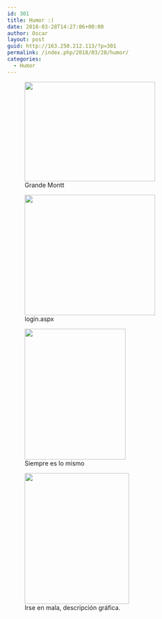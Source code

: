 ```yaml
---
id: 301
title: Humor :)
date: 2018-03-28T14:27:06+00:00
author: Oscar
layout: post
guid: http://163.250.212.113/?p=301
permalink: /index.php/2018/03/28/humor/
categories:
  - Humor
---
```

<div id='gallery-10' class='gallery galleryid-301 gallery-columns-2 gallery-size-medium'>
  <figure class='gallery-item'> 
  
  <div class='gallery-icon landscape'>
    <a href='https://www.oscarhenriquezg.net/images/2018/03/ctrl-z.jpg'><img width="300" height="228" src="https://www.oscarhenriquezg.net/images/2018/03/ctrl-z-300x228.jpg" class="attachment-medium size-medium" alt="" aria-describedby="gallery-10-297" srcset="https://www.oscarhenriquezg.net/images/2018/03/ctrl-z-300x228.jpg 300w, https://www.oscarhenriquezg.net/images/2018/03/ctrl-z.jpg 598w" sizes="(max-width: 300px) 100vw, 300px" /></a>
  </div><figcaption class='wp-caption-text gallery-caption' id='gallery-10-297'> Grande Montt </figcaption></figure><figure class='gallery-item'> 
  
  <div class='gallery-icon landscape'>
    <a href='https://www.oscarhenriquezg.net/images/2018/03/weakest-link-road.jpg'><img width="300" height="276" src="https://www.oscarhenriquezg.net/images/2018/03/weakest-link-road-300x276.jpg" class="attachment-medium size-medium" alt="" aria-describedby="gallery-10-299" srcset="https://www.oscarhenriquezg.net/images/2018/03/weakest-link-road-300x276.jpg 300w, https://www.oscarhenriquezg.net/images/2018/03/weakest-link-road.jpg 472w" sizes="(max-width: 300px) 100vw, 300px" /></a>
  </div><figcaption class='wp-caption-text gallery-caption' id='gallery-10-299'> login.aspx </figcaption></figure><figure class='gallery-item'> 
  
  <div class='gallery-icon portrait'>
    <a href='https://www.oscarhenriquezg.net/images/2018/03/devops.jpg'><img width="232" height="300" src="https://www.oscarhenriquezg.net/images/2018/03/devops-232x300.jpg" class="attachment-medium size-medium" alt="" aria-describedby="gallery-10-298" srcset="https://www.oscarhenriquezg.net/images/2018/03/devops-232x300.jpg 232w, https://www.oscarhenriquezg.net/images/2018/03/devops.jpg 742w" sizes="(max-width: 232px) 100vw, 232px" /></a>
  </div><figcaption class='wp-caption-text gallery-caption' id='gallery-10-298'> Siempre es lo mismo </figcaption></figure><figure class='gallery-item'> 
  
  <div class='gallery-icon portrait'>
    <a href='https://www.oscarhenriquezg.net/images/2018/03/wire-less.jpg'><img width="240" height="300" src="https://www.oscarhenriquezg.net/images/2018/03/wire-less-240x300.jpg" class="attachment-medium size-medium" alt="" aria-describedby="gallery-10-300" srcset="https://www.oscarhenriquezg.net/images/2018/03/wire-less-240x300.jpg 240w, https://www.oscarhenriquezg.net/images/2018/03/wire-less.jpg 600w" sizes="(max-width: 240px) 100vw, 240px" /></a>
  </div><figcaption class='wp-caption-text gallery-caption' id='gallery-10-300'> Irse en mala, descripción gráfica. </figcaption></figure>
</div>

&nbsp;